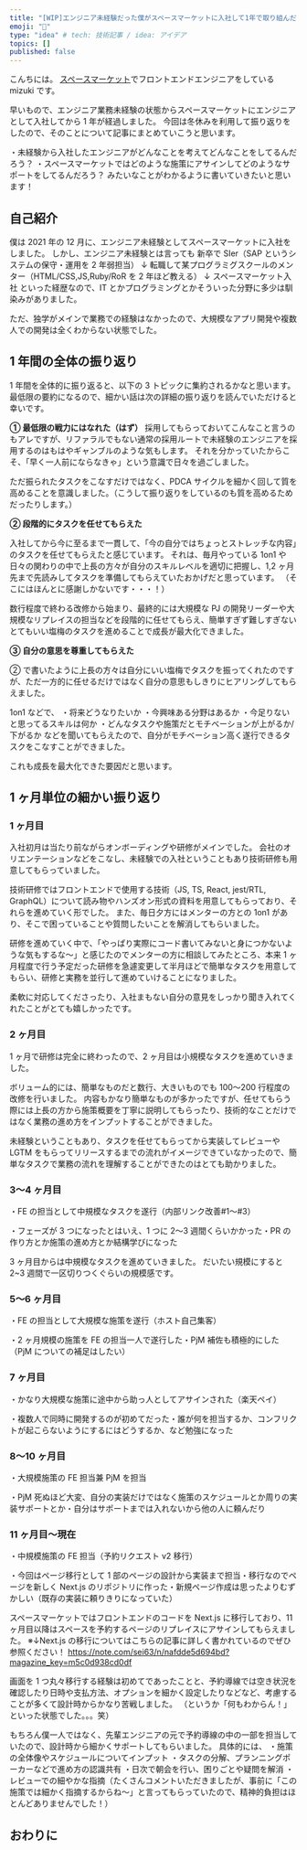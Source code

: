 ```yaml
---
title: "[WIP]エンジニア未経験だった僕がスペースマーケットに入社して1年で取り組んだこと/学んだこと"
emoji: "🎃"
type: "idea" # tech: 技術記事 / idea: アイデア
topics: []
published: false
---
```


こんちには。
[スペースマーケット](https://www.spacemarket.com/)でフロントエンドエンジニアをしている mizuki です。

早いもので、エンジニア業務未経験の状態からスペースマーケットにエンジニアとして入社してから 1 年が経過しました。
今回は冬休みを利用して振り返りをしたので、そのことについて記事にまとめていこうと思います。

・未経験から入社したエンジニアがどんなことを考えてどんなことをしてるんだろう？
・スペースマーケットではどのような施策にアサインしてどのようなサポートをしてるんだろう？
みたいなことがわかるように書いていきたいと思います！

## 自己紹介

僕は 2021 年の 12 月に、エンジニア未経験としてスペースマーケットに入社をしました。
しかし、エンジニア未経験とは言っても
新卒で SIer（SAP というシステムの保守・運用を 2 年弱担当）
↓
転職して某プログラミグスクールのメンター（HTML/CSS,JS,Ruby/RoR を 2 年ほど教える）
↓
スペースマーケット入社
といった経歴なので、IT とかプログラミングとかそういった分野に多少は馴染みがありました。

ただ、独学がメインで業務での経験はなかったので、大規模なアプリ開発や複数人での開発は全くわからない状態でした。

## 1 年間の全体の振り返り

1 年間を全体的に振り返ると、以下の 3 トピックに集約されるかなと思います。
最低限の要約になるので、細かい話は次の詳細の振り返りを読んでいただけると幸いです。

**① 最低限の戦力にはなれた（はず）**
採用してもらっておいてこんなこと言うのもアレですが、リファラルでもない通常の採用ルートで未経験のエンジニアを採用するのはもはやギャンブルのような気もします。
それを分かっていたからこそ、「早く一人前にならなきゃ」という意識で日々を過ごしました。

ただ振られたタスクをこなすだけではなく、PDCA サイクルを細かく回して質を高めることを意識しました。（こうして振り返りをしているのも質を高めるためだったりします。）

<!-- TODO: もう少し内容を膨らませたい -->

**② 段階的にタスクを任せてもらえた**

入社してから今に至るまで一貫して、「今の自分ではちょっとストレッチな内容」のタスクを任せてもらえたと感じています。
それは、毎月やっている 1on1 や日々の関わりの中で上長の方々が自分のスキルレベルを適切に把握し、1,2 ヶ月先まで先読みしてタスクを準備してもらえていたおかげだと思っています。
（そこにはほんとに感謝しかないです・・・！）

数行程度で終わる改修から始まり、最終的には大規模な PJ の開発リーダーや大規模なリプレイスの担当などを段階的に任せてもらえ、簡単すぎず難しすぎないとてもいい塩梅のタスクを進めることで成長が最大化できました。

**③ 自分の意思を尊重してもらえた**

② で書いたように上長の方々は自分にいい塩梅でタスクを振ってくれたのですが、ただ一方的に任せるだけではなく自分の意思もしきりにヒアリングしてもらえました。

1on1 などで、
・将来どうなりたいか
・今興味ある分野はあるか
・今足りないと思ってるスキルは何か
・どんなタスクや施策だとモチベーションが上がるか/下がるか
などを聞いてもらえたので、自分がモチベーション高く遂行できるタスクをこなすことができました。

これも成長を最大化できた要因だと思います。

## 1 ヶ月単位の細かい振り返り

### 1 ヶ月目

入社初月は当たり前ながらオンボーディングや研修がメインでした。
会社のオリエンテーションなどをこなし、未経験での入社ということもあり技術研修も用意してもらっていました。

技術研修ではフロントエンドで使用する技術（JS, TS, React, jest/RTL, GraphQL）について読み物やハンズオン形式の資料を用意してもらっており、それらを進めていく形でした。
また、毎日夕方にはメンターの方との 1on1 があり、そこで困っていることや質問したいことを解消してもらいました。

研修を進めていく中で、「やっぱり実際にコード書いてみないと身につかないような気もするな〜」と感じたのでメンターの方に相談してみたところ、本来 1 ヶ月程度で行う予定だった研修を急遽変更して半月ほどで簡単なタスクを用意してもらい、研修と実務を並行して進めていけることになりました。

柔軟に対応してくださったり、入社まもない自分の意見をしっかり聞き入れてくれたことがとても嬉しかったです。

### 2 ヶ月目

1 ヶ月で研修は完全に終わったので、2 ヶ月目は小規模なタスクを進めていきました。

ボリューム的には、簡単なものだと数行、大きいものでも 100〜200 行程度の改修を行いました。
内容もかなり簡単なものが多かったですが、任せてもらう際には上長の方から施策概要を丁寧に説明してもらったり、技術的なことだけではなく業務の進め方をインプットすることができました。

未経験ということもあり、タスクを任せてもらってから実装してレビューや LGTM をもらってリリースするまでの流れがイメージできていなかったので、簡単なタスクで業務の流れを理解することができたのはとても助かりました。

### 3〜4 ヶ月目

・FE の担当として中規模なタスクを遂行（内部リンク改善#1〜#3）

・フェーズが 3 つになったとはいえ、1 つに 2〜3 週間くらいかかった・PR の作り方とか施策の進め方とか結構学びになった

3 ヶ月目からは中規模なタスクを進めていきました。
だいたい規模にすると 2~3 週間で一区切りつくぐらいの規模感です。

### 5〜6 ヶ月目

・FE の担当として大規模な施策を遂行（ホスト自己集客）

・2 ヶ月規模の施策を FE の担当一人で遂行した・PjM 補佐も積極的にした（PjM についての補足はしたい）

### 7 ヶ月目

・かなり大規模な施策に途中から助っ人としてアサインされた（楽天ペイ）

・複数人で同時に開発するのが初めてだった・誰が何を担当するか、コンフリクトが起こらないようにするにはどうするか、など勉強になった

### 8〜10 ヶ月目

・大規模施策の FE 担当兼 PjM を担当

・PjM 死ぬほど大変、自分の実装だけではなく施策のスケジュールとか周りの実装サポートとか・自分はサポートまでは入れないから他の人に頼んだり

### 11 ヶ月目〜現在

・中規模施策の FE 担当（予約リクエスト v2 移行）

・今回はページ移行として 1 部のページの設計から実装まで担当・移行なのでページを新しく Next.js のリポジトリに作った・新規ページ作成は思ったよりむずかしい（既存の実装に頼りきりになっていた）

スペースマーケットではフロントエンドのコードを Next.js に移行しており、11 ヶ月目以降はスペースを予約するページのリプレイスにアサインしてもらえました。
※↓Next.js の移行についてはこちらの記事に詳しく書かれているのでぜひ参照ください！
https://note.com/sei63/n/nafdde5d694bd?magazine_key=m5c0d938cd0df

画面を 1 つ丸々移行する経験は初めてであったことと、予約導線では空き状況を確認したり日時や支払方法、オプションを細かく設定したりなどなど、考慮することが多くて設計時からかなり苦戦しました。
（というか「何もわからん！」といった状態でした。。。笑）

もちろん僕一人ではなく、先輩エンジニアの元で予約導線の中の一部を担当していたので、設計時から細かくサポートしてもらいました。
具体的には、
・施策の全体像やスケジュールについてインプット
・タスクの分解、プランニングポーカーなどで進め方の認識共有
・日次で朝会を行い、困りごとや疑問を解消
・レビューでの細やかな指摘（たくさんコメントいただきましたが、事前に「この施策では細かく指摘するからね〜」と言ってもらっていたので、精神的負担はほとんどありませんでした！）

## おわりに
